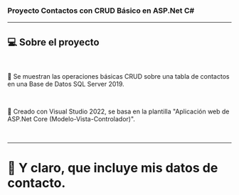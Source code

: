 ### Proyecto Contactos con CRUD Básico en ASP.Net C#

<hr />

## 💻 Sobre el proyecto

<br />

📌 Se muestran las operaciones básicas CRUD sobre una tabla de contactos en una Base de Datos SQL Server 2019.

<br />

📌 Creado con Visual Studio 2022, se basa en la plantilla "Aplicación web de ASP.Net Core (Modelo-Vista-Controlador)".

<br />
<hr />

# 🚀 Y claro, que incluye mis datos de contacto.


